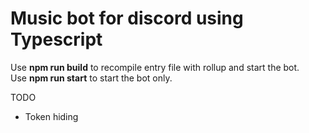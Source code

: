 # Music bot for discord using Typescript
Use <b>npm run build</b> to recompile entry file with rollup and start the bot.
<br/>
Use <b>npm run start</b> to start the bot only.

TODO
<ul>
  <li>Token hiding</li>
</ul>
